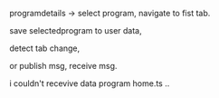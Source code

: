 
programdetails -> select program,
navigate to fist tab.

save selectedprogram to user data,

detect tab change,

or publish msg, receive msg.

i couldn't recevive data program home.ts ..